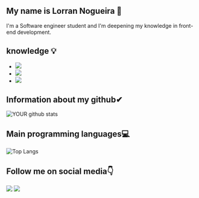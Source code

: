 ## My name is Lorran Nogueira 🙂
I'm a Software engineer student and I'm deepening my knowledge in front-end development.


## knowledge 💡
 * <img src="https://img.shields.io/badge/HTML5-E34F26?style=for-the-badge&logo=html5&logoColor=white">
 * <img src="https://img.shields.io/badge/CSS3-1572B6?style=for-the-badge&logo=css3&logoColor=white">
 * <img src="https://img.shields.io/badge/-Javascript-yellow?logo=javascript&logocolor=white">


## Information about my github✔
![YOUR github stats](https://github-readme-stats.vercel.app/api?username=lorran-nogueira&theme=radical)


## Main programming languages💻
![Top Langs](https://github-readme-stats.vercel.app/api/top-langs/?username=lorran-nogueira&langs_count=8&theme=radical)


## Follow me on social media👇
 [<img src="https://img.shields.io/badge/linkedin-%230077B5.svg?&style=for-the-badge&logo=linkedin&logoColor=white" />](https://www.linkedin.com/in/lorrannogueira/) [<img src = "https://img.shields.io/badge/instagram-%23E4405F.svg?&style=for-the-badge&logo=instagram&logoColor=white">](https://www.instagram.com/lorrannogueira_/) 
